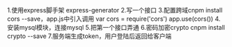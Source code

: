 1.使用express脚手架 express-generator
2.写一个接口
3.配置跨域cnpm install cors --save，app.js中引入调用 
    var cors = require('cors')   app.use(cors())
4.安装mysql模块，连接mysql
5.把第一个接口弄通
6.密码加密crypto    cnpm install crypto --save
7.服务端生成token，用户登陆后返回给客户端